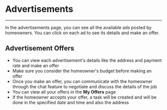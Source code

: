 # Advertisements

---

In the advertisements page, you can see all the available ads posted by homeowners. You can click on each ad to see its details and make an offer.

## Advertisement Offers

- You can view each advertisement's details like the address and payment rate and make an offer
- Make sure you consider the homeowner's budget before making an offer
- Once you make an offer, you can communicate with the homeowner through the chat feature to negotiate and discuss the details of the job
- You can view all your offers in the **My Offers** page
- If the homeowner accepts your offer, a task will be created and will be done in the specified date and time and also the address
